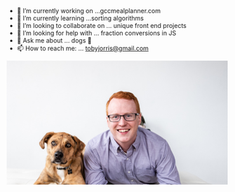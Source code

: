 - 🔭 I’m currently working on ...gccmealplanner.com
- 🌱 I’m currently learning ...sorting algorithms
- 👯 I’m looking to collaborate on ... unique front end projects
- 🤔 I’m looking for help with ... fraction conversions in JS
- 💬 Ask me about ... dogs :dog:
- 📫 How to reach me: ... tobyjorris@gmail.com

![profile photo](photo-test.jpg)
